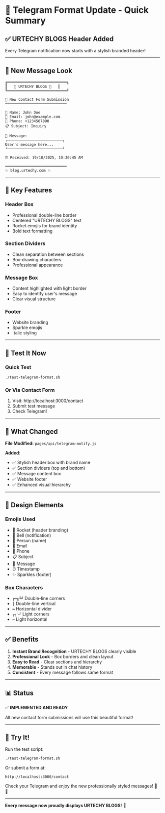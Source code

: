 # 🎨 Telegram Format Update - Quick Summary

## ✅ **URTECHY BLOGS Header Added**

Every Telegram notification now starts with a stylish branded header!

---

## 📱 **New Message Look**

```
╔═══════════════════════════╗
║   🚀 URTECHY BLOGS 🚀   ║
╚═══════════════════════════╝

🔔 New Contact Form Submission
━━━━━━━━━━━━━━━━━━━━━━━━━━━━

👤 Name: John Doe
📧 Email: john@example.com
📱 Phone: +1234567890
📋 Subject: Inquiry

💬 Message:
┌─────────────────────────┐
User's message here...
└─────────────────────────┘

⏰ Received: 19/10/2025, 10:30:45 AM

━━━━━━━━━━━━━━━━━━━━━━━━━━━━
✨ blog.urtechy.com ✨
```

---

## 🎯 **Key Features**

### Header Box
- Professional double-line border
- Centered "URTECHY BLOGS" text
- Rocket emojis for brand identity
- Bold text formatting

### Section Dividers
- Clean separation between sections
- Box-drawing characters
- Professional appearance

### Message Box
- Content highlighted with light border
- Easy to identify user's message
- Clear visual structure

### Footer
- Website branding
- Sparkle emojis
- Italic styling

---

## 🧪 **Test It Now**

### Quick Test
```bash
./test-telegram-format.sh
```

### Or Via Contact Form
1. Visit: http://localhost:3000/contact
2. Submit test message
3. Check Telegram!

---

## 📝 **What Changed**

**File Modified:** `pages/api/telegram-notify.js`

**Added:**
- ✅ Stylish header box with brand name
- ✅ Section dividers (top and bottom)
- ✅ Message content box
- ✅ Website footer
- ✅ Enhanced visual hierarchy

---

## 🎨 **Design Elements**

### Emojis Used
- 🚀 Rocket (header branding)
- 🔔 Bell (notification)
- 👤 Person (name)
- 📧 Email
- 📱 Phone
- 📋 Subject
- 💬 Message
- ⏰ Timestamp
- ✨ Sparkles (footer)

### Box Characters
- `╔═╗╚╝` Double-line corners
- `║` Double-line vertical
- `━` Horizontal divider
- `┌┐└┘` Light corners
- `─` Light horizontal

---

## ✅ **Benefits**

1. **Instant Brand Recognition** - URTECHY BLOGS clearly visible
2. **Professional Look** - Box borders and clean layout
3. **Easy to Read** - Clear sections and hierarchy
4. **Memorable** - Stands out in chat history
5. **Consistent** - Every message follows same format

---

## 📊 **Status**

✅ **IMPLEMENTED AND READY**

All new contact form submissions will use this beautiful format!

---

## 🎉 **Try It!**

Run the test script:
```bash
./test-telegram-format.sh
```

Or submit a form at:
```
http://localhost:3000/contact
```

Check your Telegram and enjoy the new professionally styled messages! 🚀✨

---

**Every message now proudly displays URTECHY BLOGS!** 🎯
